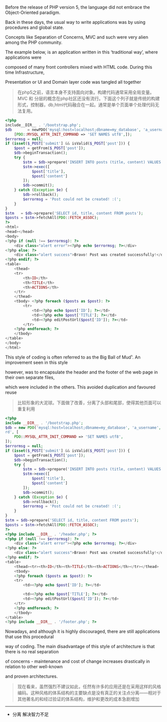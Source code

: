 Before the release of PHP version 5, the language did not embrace the Object-Oriented paradigm.

Back in these days, the usual way to write applications was by using procedures and global state.

Concepts like Separation of Concerns, MVC and such were very alien among the PHP community.

The example below, is an application written in this ‘traditional way’, where applications were

composed of many front controllers mixed with HTML code. During this time Infrastructure,

Presentation or UI and Domain layer code was tangled all together

> 在php5之前，语言本身不支持面向对象。构建代码通常采用全局变量。MVC 和 分层的概念在php社区还没有流行。下面这个列子就是传统的构建形式，控制器，db,html代码融合在一起。通常是单个页面单个处理代码无法复用。

```php
<?php
include__DIR__ . '/bootstrap.php';
$db       = newPDO('mysql:host=localhost;dbname=my_database', 'a_username', '4_p4ssw0\rd',
    [PDO::MYSQL_ATTR_INIT_COMMAND => 'SET NAMES utf8',]);
$errormsg = null;
if (isset($_POST['submit'] && isValid($_POST['post'])) {
    $post = getFrom($_POST['post']);
    $db->beginTransaction();
    try {
        $stm = $db->prepare('INSERT INTO posts (title, content) VALUES (?, ?)');
        $stm->exec([
            $post['title'],
            $post['content']
        ]);
        $db->commit();
    } catch (Exception $e) {
        $db->rollback();
        $errormsg = 'Post could not be created! :(';
    }
}
$stm   = $db->prepare('SELECT id, title, content FROM posts');
$posts = $stm->fetchAll(PDO::FETCH_ASSOC);
?>
<html>
<head></head>
<body>
<?php if (null !== $errormsg): ?>
    <div class="alert error"><?php echo $errormsg; ?></div>
<?php else: ?>
    <div class="alert success">Bravo! Post was created successfully!</div>
<?php endif; ?>
<table>
    <thead>
    <tr>
        <th>ID</th>
        <th>TITLE</th>
        <th>ACTIONS</th>
    </tr>
    </thead>
    <tbody> <?php foreach ($posts as $post): ?>
        <tr>
            <td><?php echo $post['ID']; ?></td>
            <td><?php echo $post['TITLE']; ?></td>
            <td><?php editPostUrl($post['ID']); ?></td>
        </tr>
    <?php endforeach; ?>
    </tbody>
</table>
</body>
</html>
```

This style of coding is often referred to as the Big Ball of Mud¹. An improvement seen in this style

however, was to encapsulate the header and the footer of the web page in their own separate files,

which were included in the others. This avoided duplication and favoured reuse

> 比较形象的大泥球。下面做了改善，分离了头部和尾部，使得其他页面可以重复利用

```php
<?php
include __DIR__ . '/bootstrap.php';
$db = new PDO('mysql:host=localhost;dbname=my_database', 'a_username', '4_p4ssw0\
rd', [
    PDO::MYSQL_ATTR_INIT_COMMAND => 'SET NAMES utf8',
]);
$errormsg = null;
if (isset($_POST['submit'] && isValid($_POST['post'])) {
    $post = getFrom($_POST['post']);
    $db->beginTransaction();
    try {
        $stm = $db->prepare('INSERT INTO posts (title, content) VALUES (?, ?)');
        $stm->exec([
            $post['title'],
            $post['content']
        ]);
        $db->commit();
    } catch (Exception $e) {
        $db->rollback();
        $errormsg = 'Post could not be created! :(';
    }
}
$stm = $db->prepare('SELECT id, title, content FROM posts');
$posts = $stm->fetchAll(PDO::FETCH_ASSOC);
?>
<?php include __DIR__ . '/header.php'; ?>
<?php if (null !== $errormsg): ?>
    <div class="alert error"><?php echo $errormsg; ?></div>
<?php else: ?>
    <div class="alert success">Bravo! Post was created successfully!</div>
<?php endif; ?>
<table>
    <thead><tr><th>ID</th><th>TITLE</th><th>ACTIONS</th></tr></thead>
    <tbody>
    <?php foreach ($posts as $post): ?>
    <tr>
        <td><?php echo $post['ID']; ?></td>

        <td><?php echo $post['TITLE']; ?></td>
        <td><?php editPostUrl($post['ID']); ?></td>
    </tr>
    <?php endforeach; ?>
    </tbody>
</table>
<?php include __DIR__ . '/footer.php'; ?>
```

Nowadays, and although it is highly discouraged, there are still applications that use this procedural

way of coding. The main disadvantage of this style of architecture is that there is no real separation

of concerns - maintenance and cost of change increases drastically in relation to other well-known

and proven architectures.

> 现在看来，虽然强烈不建议如此，任然有许多的应用还是在采用这样的风格编码。这种风格的体系结构的主要缺点是没有真正的关注点分离——相对于其他著名的和经过验证的体系结构，维护和更改的成本急剧增加

---

* 分离 解决智力不足




